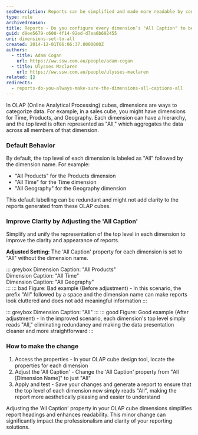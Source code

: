 ```yaml
---
seoDescription: Reports can be simplified and made more readable by configuring every dimension's "All Caption" to be simply "All", eliminating redundancy and making data presentation cleaner.
type: rule
archivedreason:
title: Reports - Do you configure every dimension’s "All Caption" to be "All"?
guid: d9ee5679-c600-4f14-92ed-d7ea6b692455
uri: dimensions-set-to-all
created: 2014-12-01T06:06:37.0000000Z
authors:
  - title: Adam Cogan
    url: https://ww.ssw.com.au/people/adam-cogan
  - title: Ulysses Maclaren
    url: https://ww.ssw.com.au/people/ulysses-maclaren
related: []
redirects:
  - reports-do-you-always-make-sure-the-dimensions-all-captions-all
---
```


In OLAP (Online Analytical Processing) cubes, dimensions are ways to categorize data. For example, in a sales cube, you might have dimensions for Time, Products, and Geography. Each dimension can have a hierarchy, and the top level is often represented as "All," which aggregates the data across all members of that dimension.

<!--endintro-->

### Default Behavior

By default, the top level of each dimension is labeled as "All" followed by the dimension name. For example:

- "All Products" for the Products dimension
- "All Time" for the Time dimension
- "All Geography" for the Geography dimension

This default labelling can be redundant and might not add clarity to the reports generated from these OLAP cubes.

### Improve Clarity by Adjusting the 'All Caption'

Simplify and unify the representation of the top level in each dimension to improve the clarity and appearance of reports.

**Adjusted Setting:** The 'All Caption' property for each dimension is set to "All" without the dimension name.

::: greybox
Dimension Caption: "All Products"  
Dimension Caption: "All Time"  
Dimension Caption: "All Geography"  
:::
::: bad
Figure: Bad example (Before adjustment) - In this scenario, the prefix "All" followed by a space and the dimension name can make reports look cluttered and does not add meaningful information
:::

::: greybox
Dimension Caption: "All"
:::
::: good
Figure: Good example (After adjustment) - In the improved scenario, each dimension's top level simply reads "All," eliminating redundancy and making the data presentation cleaner and more straightforward
:::

### How to make the change

1. Access the properties - In your OLAP cube design tool, locate the properties for each dimension
2. Adjust the 'All Caption' - Change the 'All Caption' property from "All [Dimension Name]" to just "All"
3. Apply and test - Save your changes and generate a report to ensure that the top level of each dimension now simply reads "All", making the report more aesthetically pleasing and easier to understand

Adjusting the 'All Caption' property in your OLAP cube dimensions simplifies report headings and enhances readability. This minor change can significantly impact the professionalism and clarity of your reporting solutions.

